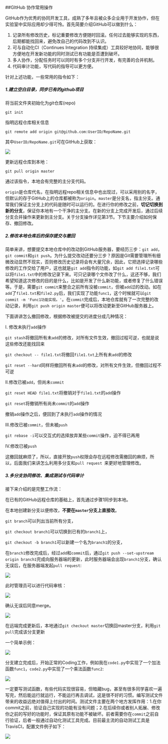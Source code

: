 ##GItHub 协作常用操作

GitHub作为优秀的协同开发工具，成熟了多年且被众多企业用于开发协作，但在实验室中实际应用却少得可怜。首先简要介绍GitHub可以做到什么：

1. 记录所有修改历史，标记重要修改方便随时回滚。任何过去能够实现的东西，后期都能找回来，避免改自己的代码改到不认识。
2. 可与自动化CI（Continues Integration 持续集成）工具较好地协同，能够很方便地在开发新功能的同时测试已有功能是否遭到破坏。
3. 多人协作，分配任务时可以同时有多个分支并行开发，有完善的合并机制。
4. 代码审计功能，写代码的指导可以更方便。



针对上述功能，一些常用的指令如下：

##### 1.建立空白目录，同步已有的github项目

将当前文件夹初始化为git仓库(repo)

`git init`



指明远程仓库相关信息

`git remote add origin git@github.com:UserID/RepoName.git `

其中`UserID/RepoName.git`可在GitHub上获取：

![](https://raw.githubusercontent.com/HaojieYuan/img_links/master/imgs/Xnip2020-09-17_15-25-39.png)



更新远程仓库到本地：

`git pull origin master`

通过该指令，本地会有完整的主分支代码。

`origin`是仓库代名，在指明远程repo相关信息中也出现过，可以采用别的名字，但默认的存于GitHub上的仓库都被称为`origin`。`master`是分支名，指主分支。通常我们保证主分支上的代码是随时可以运行的。在进行你的修改之前，**切记切换到新的分支**，保证你本地有一个干净的主分支。在新的分支上完成开发后，通过后续分支合并操作来更新到主分支。关于分支操作详见第3节。下节主要介绍如何保存、撤回修改。



##### 2.修改本地仓库后的保存提交与撤回

简单来讲，想要提交本地仓库中的改动到GitHub服务器，要经历三步：`git add`， `git commit`和`git push`。为什么提交改动还要分三步？原因是Git需要管理所有细微改动显然不现实，否则修改历史记录将会有大量冗余，因此，它把选择记录哪些修改的工作交给了用户，这也就是`git add`指令的功能，如`git add file1.txt`可以将`file1.txt`中的修改记录下来。可只记录哪个文件改了什么，这还不够，我们希望知道这次修改的目的是什么，比如是开发了什么新功能，或者修复了什么错误等。于是，需要`git commit`来整合之前所有没被`commit`，但被`add`过的改动。如在`add`了`file1.txt`和`file2.py`后，我们实现了功能`func1`，这个时候就可以`git commit -m 'Func1功能实现。'`。在`commit`完成后，本地仓库就有了一次完整的改动记录，利用`git push origin master`便可以将改动更新至GitHub服务器上。



下面讲讲怎么撤回修改，根据修改被提交的进度分成几种情况：

I. 修改未执行`add`操作

`git stash`将撤回所有未`add`的修改，对所有文件生效，撤回过程可逆，也就是说这些修改还能找回来

`git checkout -- file1.txt`将撤回`file1.txt`上所有未`add`的修改

`git reset --hard`同样将撤回所有未`add`的修改，对所有文件生效，但撤回过程不可逆



II.修改已被`add`，但尚未`commit`

`git reset HEAD file1.txt`将撤销对于`file1.txt`的`add`操作

`git reset`将撤销所有尚未`commit`的`add`操作

撤销`add`操作之后，便回到了未执行`add`操作的情况



III.修改已被`commit`，但未被`push`

`git rebase -i`可以交互式的选择放弃某些`commit`操作，迫不得已再用



IV.修改已被`push`

这撤回就麻烦了，所以，直接开放`push`权限会存在远程修改需撤回的麻烦，所以，后面我们来讲怎么利用多分支和`pull request `来更好地管理修改。





##### 3.多分支协同修改、集成测试与代码审计

接下来介绍的是完整工作流：

在已有的GitHub远程仓库的基础上，首先通过步骤1同步到本地。



在本地创建新分支以便修改，**不要在`master`分支上直接改**。

`git branch`可以列出当前所有分支，

`git checkout branch1`可以切换到已有的`branch1`上，

`git checkout -b branch1`可以新建一个名为`branch1`的分支，



在`branch1`修改完成后，经过`add`和`commit`后，通过`git push --set-upstream origin branch1`完成向服务器端的更新，此时服务器端会出现`branch1`分支，确认无误后，在服务器端发起`pull request`:

![](https://raw.githubusercontent.com/HaojieYuan/img_links/master/imgs/20201025155219.png)



此时管理员可以进行代码审核：

![](https://raw.githubusercontent.com/HaojieYuan/img_links/master/imgs/20201025160323.png)

确认无误后同意merge。

![](https://raw.githubusercontent.com/HaojieYuan/img_links/master/imgs/20201025160347.png)



在远端完成更新后，本地通过`git checkout master`切换回master分支，利用`git pull`完成该分支更新





















一个简单示例：

![](https://raw.githubusercontent.com/HaojieYuan/img_links/master/imgs/20200917164429.png)



分支建立完成后，开始正常的Coding工作，例如我在`code1.py`中实现了一个加法函数`func1`，`code2.py`中实现了一个乘法函数`func2`:

![](https://raw.githubusercontent.com/HaojieYuan/img_links/master/imgs/20201025160439.png)



一定要写测试函数，有些代码实现很容易，但暗藏bug，甚至有很多同学喜欢一遍写完，然后能运行就运行，不能运行再去调试，这是很不好的习惯。编写测试文件带来的收益远绝对值得上付出的时间。测试文件主要在两个地方发挥作用：1.在你commit之前，验证自己实现的功能有没有问题；2.在后续你或者别人拓展、修改你之前的写好的功能时，保证其原有功能不被破坏。前者需要你在`commit`之前自行验证，后者一般通过自动化测试工具完成。目前最主流的自动测试工具是TravisCI，配置文件例子如下：

![](https://raw.githubusercontent.com/HaojieYuan/img_links/master/imgs/20200917170033.png)